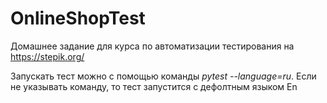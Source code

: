 # OnlineShopTest
 
Домашнее задание для курса по автоматизации тестирования на https://stepik.org/

Запускать тест можно с помощью команды *pytest --language=ru*.
Если не указывать команду, то тест запустится с дефолтным языком En
